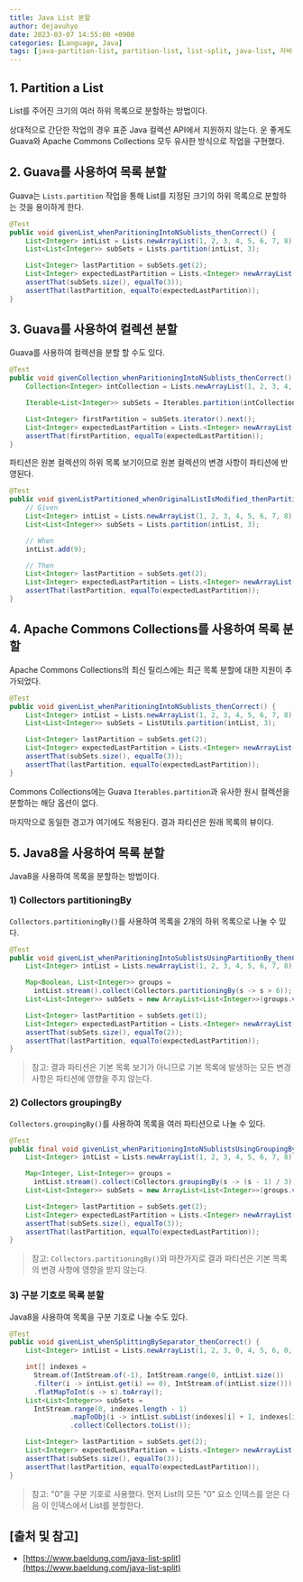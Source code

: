 ```yaml
---
title: Java List 분할
author: dejavuhyo
date: 2023-03-07 14:55:00 +0900
categories: [Language, Java]
tags: [java-partition-list, partition-list, list-split, java-list, 자바-목록-분할, 목록-분할, 리스트-분할, 자바-리스트]
---
```


## 1. Partition a List
List를 주어진 크기의 여러 하위 목록으로 분할하는 방법이다.

상대적으로 간단한 작업의 경우 표준 Java 컬렉션 API에서 지원하지 않는다. 운 좋게도 Guava와 Apache Commons Collections 모두 유사한 방식으로 작업을 구현했다.

## 2. Guava를 사용하여 목록 분할
Guava는 `Lists.partition` 작업을 통해 List를 지정된 크기의 하위 목록으로 분할하는 것을 용이하게 한다.

```java
@Test
public void givenList_whenParitioningIntoNSublists_thenCorrect() {
    List<Integer> intList = Lists.newArrayList(1, 2, 3, 4, 5, 6, 7, 8);
    List<List<Integer>> subSets = Lists.partition(intList, 3);

    List<Integer> lastPartition = subSets.get(2);
    List<Integer> expectedLastPartition = Lists.<Integer> newArrayList(7, 8);
    assertThat(subSets.size(), equalTo(3));
    assertThat(lastPartition, equalTo(expectedLastPartition));
}
```

## 3. Guava를 사용하여 컬렉션 분할
Guava를 사용하여 컬렉션을 분할 할 수도 있다.

```java
@Test
public void givenCollection_whenParitioningIntoNSublists_thenCorrect() {
    Collection<Integer> intCollection = Lists.newArrayList(1, 2, 3, 4, 5, 6, 7, 8);

    Iterable<List<Integer>> subSets = Iterables.partition(intCollection, 3);

    List<Integer> firstPartition = subSets.iterator().next();
    List<Integer> expectedLastPartition = Lists.<Integer> newArrayList(1, 2, 3);
    assertThat(firstPartition, equalTo(expectedLastPartition));
}
```

파티션은 원본 컬렉션의 하위 목록 보기이므로 원본 컬렉션의 변경 사항이 파티션에 반영된다.

```java
@Test
public void givenListPartitioned_whenOriginalListIsModified_thenPartitionsChangeAsWell() {
    // Given
    List<Integer> intList = Lists.newArrayList(1, 2, 3, 4, 5, 6, 7, 8);
    List<List<Integer>> subSets = Lists.partition(intList, 3);

    // When
    intList.add(9);

    // Then
    List<Integer> lastPartition = subSets.get(2);
    List<Integer> expectedLastPartition = Lists.<Integer> newArrayList(7, 8, 9);
    assertThat(lastPartition, equalTo(expectedLastPartition));
}
```

## 4. Apache Commons Collections를 사용하여 목록 분할
Apache Commons Collections의 최신 릴리스에는 최근 목록 분할에 대한 지원이 추가되었다.

```java
@Test
public void givenList_whenParitioningIntoNSublists_thenCorrect() {
    List<Integer> intList = Lists.newArrayList(1, 2, 3, 4, 5, 6, 7, 8);
    List<List<Integer>> subSets = ListUtils.partition(intList, 3);

    List<Integer> lastPartition = subSets.get(2);
    List<Integer> expectedLastPartition = Lists.<Integer> newArrayList(7, 8);
    assertThat(subSets.size(), equalTo(3));
    assertThat(lastPartition, equalTo(expectedLastPartition));
}
```

Commons Collections에는 Guava `Iterables.partition`과 유사한 원시 컬렉션을 분할하는 해당 옵션이 없다.

마지막으로 동일한 경고가 여기에도 적용된다. 결과 파티션은 원래 목록의 뷰이다.

## 5. Java8을 사용하여 목록 분할
Java8을 사용하여 목록을 분할하는 방법이다.

### 1) Collectors partitioningBy
`Collectors.partitioningBy()`를 사용하여 목록을 2개의 하위 목록으로 나눌 수 있다.

```java
@Test
public void givenList_whenParitioningIntoSublistsUsingPartitionBy_thenCorrect() {
    List<Integer> intList = Lists.newArrayList(1, 2, 3, 4, 5, 6, 7, 8);

    Map<Boolean, List<Integer>> groups = 
      intList.stream().collect(Collectors.partitioningBy(s -> s > 6));
    List<List<Integer>> subSets = new ArrayList<List<Integer>>(groups.values());

    List<Integer> lastPartition = subSets.get(1);
    List<Integer> expectedLastPartition = Lists.<Integer> newArrayList(7, 8);
    assertThat(subSets.size(), equalTo(2));
    assertThat(lastPartition, equalTo(expectedLastPartition));
}
```

> 참고: 결과 파티션은 기본 목록 보기가 아니므로 기본 목록에 발생하는 모든 변경 사항은 파티션에 영향을 주지 않는다.

### 2) Collectors groupingBy
`Collectors.groupingBy()`를 사용하여 목록을 여러 파티션으로 나눌 수 있다.

```java
@Test
public final void givenList_whenParitioningIntoNSublistsUsingGroupingBy_thenCorrect() {
    List<Integer> intList = Lists.newArrayList(1, 2, 3, 4, 5, 6, 7, 8);

    Map<Integer, List<Integer>> groups = 
      intList.stream().collect(Collectors.groupingBy(s -> (s - 1) / 3));
    List<List<Integer>> subSets = new ArrayList<List<Integer>>(groups.values());

    List<Integer> lastPartition = subSets.get(2);
    List<Integer> expectedLastPartition = Lists.<Integer> newArrayList(7, 8);
    assertThat(subSets.size(), equalTo(3));
    assertThat(lastPartition, equalTo(expectedLastPartition));
}
```

> 참고: `Collectors.partitioningBy()`와 마찬가지로 결과 파티션은 기본 목록의 변경 사항에 영향을 받지 않는다.

### 3) 구분 기호로 목록 분할
Java8을 사용하여 목록을 구분 기호로 나눌 수도 있다.

```java
@Test
public void givenList_whenSplittingBySeparator_thenCorrect() {
    List<Integer> intList = Lists.newArrayList(1, 2, 3, 0, 4, 5, 6, 0, 7, 8);

    int[] indexes = 
      Stream.of(IntStream.of(-1), IntStream.range(0, intList.size())
      .filter(i -> intList.get(i) == 0), IntStream.of(intList.size()))
      .flatMapToInt(s -> s).toArray();
    List<List<Integer>> subSets = 
      IntStream.range(0, indexes.length - 1)
               .mapToObj(i -> intList.subList(indexes[i] + 1, indexes[i + 1]))
               .collect(Collectors.toList());

    List<Integer> lastPartition = subSets.get(2);
    List<Integer> expectedLastPartition = Lists.<Integer> newArrayList(7, 8);
    assertThat(subSets.size(), equalTo(3));
    assertThat(lastPartition, equalTo(expectedLastPartition));
}
```

> 참고: "0"을 구분 기호로 사용했다. 먼저 List의 모든 "0" 요소 인덱스를 얻은 다음 이 인덱스에서 List를 분할한다.

## [출처 및 참고]
* [https://www.baeldung.com/java-list-split](https://www.baeldung.com/java-list-split)
